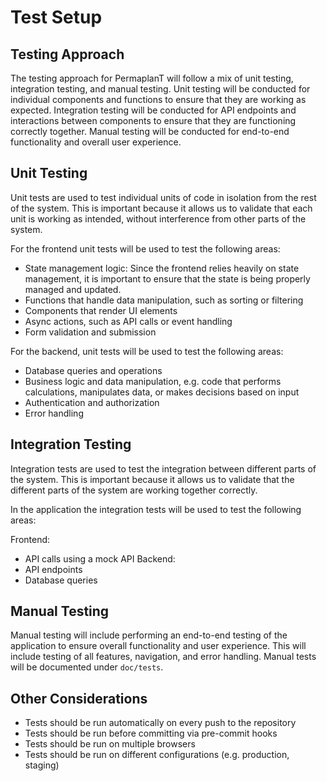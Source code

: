 # Test Setup

## Testing Approach
The testing approach for PermaplanT will follow a mix of unit testing, integration testing, and manual testing.
Unit testing will be conducted for individual components and functions to ensure that they are working as expected.
Integration testing will be conducted for API endpoints and interactions between components to ensure that they are functioning correctly together.
Manual testing will be conducted for end-to-end functionality and overall user experience.

## Unit Testing
Unit tests are used to test individual units of code in isolation from the rest of the system. This is important because it allows us to validate that each unit is working as intended, without interference from other parts of the system.

For the frontend unit tests will be used to test the following areas:

 - State management logic: Since the frontend relies heavily on state management, it is important to ensure that the state is being properly managed and updated.
 - Functions that handle data manipulation, such as sorting or filtering
 - Components that render UI elements
 - Async actions, such as API calls or event handling
 - Form validation and submission

For the backend, unit tests will be used to test the following areas:
 - Database queries and operations
 - Business logic and data manipulation, e.g. code that performs calculations, manipulates data, or makes decisions based on input
 - Authentication and authorization
 - Error handling

## Integration Testing
Integration tests are used to test the integration between different parts of the system. This is important because it allows us to validate that the different parts of the system are working together correctly.

In the application the integration tests will be used to test the following areas:

Frontend:
 - API calls using a mock API
Backend:
 - API endpoints
 - Database queries

## Manual Testing
Manual testing will include performing an end-to-end testing of the application to ensure overall functionality and user experience.
This will include testing of all features, navigation, and error handling.
Manual tests will be documented under `doc/tests`.

## Other Considerations
 - Tests should be run automatically on every push to the repository
 - Tests should be run before committing via pre-commit hooks
 - Tests should be run on multiple browsers
 - Tests should be run on different configurations (e.g. production, staging)
